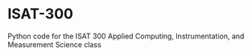 # ISAT-300
Python code for the ISAT 300 Applied Computing, Instrumentation, and Measurement Science class
